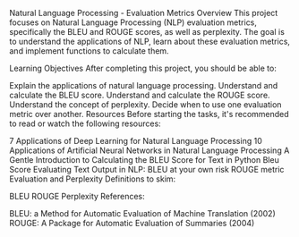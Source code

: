 Natural Language Processing - Evaluation Metrics
Overview
This project focuses on Natural Language Processing (NLP) evaluation metrics, specifically the BLEU and ROUGE scores, as well as perplexity. The goal is to understand the applications of NLP, learn about these evaluation metrics, and implement functions to calculate them.

Learning Objectives
After completing this project, you should be able to:

Explain the applications of natural language processing.
Understand and calculate the BLEU score.
Understand and calculate the ROUGE score.
Understand the concept of perplexity.
Decide when to use one evaluation metric over another.
Resources
Before starting the tasks, it's recommended to read or watch the following resources:

7 Applications of Deep Learning for Natural Language Processing
10 Applications of Artificial Neural Networks in Natural Language Processing
A Gentle Introduction to Calculating the BLEU Score for Text in Python
Bleu Score
Evaluating Text Output in NLP: BLEU at your own risk
ROUGE metric
Evaluation and Perplexity
Definitions to skim:

BLEU
ROUGE
Perplexity
References:

BLEU: a Method for Automatic Evaluation of Machine Translation (2002)
ROUGE: A Package for Automatic Evaluation of Summaries (2004)